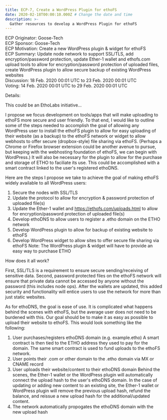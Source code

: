 ```yaml
---
title: ECP-7, Create a WordPress Plugin for ethoFS
date: 2020-02-18T00:00:10.000Z # Change the date and time
description: >-
  Gather resources to develop a WordPress Plugin for ethoFS
---
```


ECP Originator: Goose-Tech  
ECP Sponsor: Goose-Tech  
ECP Motivation: Create a new WordPress plugin & widget for ethoFS  
ECP Summary: Update node network to support SSL/TLS, add encryption/password protection, update Ether-1 wallet and ethofs.com upload tools to allow for encryption/password protection of uploaded files, create WordPress plugin to allow secure backup of existing WordPress websites  
Discussion: 18 Feb. 2020 00:01 UTC to 23 Feb. 2020 00:01 UTC  
Voting: 14 Feb. 2020 00:01 UTC to 29 Feb. 2020 00:01 UTC  

Details:

This could be an EthoLabs initiative...

I propose we focus development on tools/apps that will make uploading to ethoFS more secure and user friendly. To that end, I would like to outline some of the steps needed to accomplish the goal of allowing any WordPress user to install the ethoFS plugin to allow for easy uploading of their website (as a backup) to the ethoFS network or widget to allow webhosts to offer secure (dropbox-style) file sharing via ethoFS. (Perhaps a Chrome or Firefox browser extension could be another avenue to pursue, but keeping with the webhosting foundation of ethoFS, we can begin with WordPress.) It will also be necessary for the plugin to allow for the purchase and storage of ETHO to faciliate its use. This could be accomplished with a smart contract linked to the user's registered ethoDNS.

Here are the steps I propose we take to achieve the goal of making ethoFS widely available to all WordPress users:

1. Secure the nodes with SSL/TLS
2. Update the protocol to allow for encryption & password protection of uploaded file(s)
3. Update the Ether-1 wallet and https://ethofs.com/uploads.html to allow for encryption/password protection of uploaded file(s)
4. Develop ethoDNS to allow users to register a .etho domain on the ETHO network
5. Develop WordPress plugin to allow for backup of existing website to ethoFS
6. Develop WordPress widget to allow sites to offer secure file sharing via ethoFS
Note: The WordPress plugin & widget will have to provide an easy way to purchase ETHO

How does it all work?

First, SSL/TLS is a requirement to ensure secure sending/receiving of sensitive data. Second, password protected files on the ethoFS network will ensure that private data cannot be accessed by anyone without the password (this includes node ops). After the wallets are updated, this added security and functionality will entice users to use the network for more than just static websites.

As for ethoDNS, the goal is ease of use. It is complicated what happens behind the scenes with ethoFS, but the average user does not need to be burdened with this. Our goal should be to make it as easy as possible to upload their website to ethoFS. This would look something like the following:

1. User purchases/registers ethoDNS domain (e.g. example.etho)
A smart contract is then tied to the ETHO address they used to pay for the domain. The same smart contract is used to fund uploads to the ethoFS network.
2. User points their .com or other domain to the .etho domain via MX or CNAME record
3. User uploads their website/content to their ethoDNS domain
Behind the scenes, the Ether-1 wallet or the WordPress plugin will automatically connect the upload hash to the user's ethoDNS domain. In the case of updating or adding new content to an existing site, the Ether-1 wallet or WordPress plugin will remove the previous upload hash, refund the balance, and reissue a new upload hash for the additional/updated content.
4. The network automatically propogates the ethoDNS domain with the new upload hash
